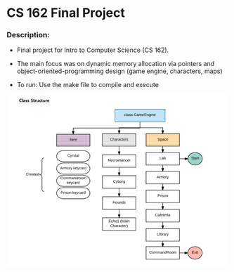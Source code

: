 # CS 162 Final Project

### Description:

* Final project for Intro to Computer Science (CS 162). 
* The main focus was on dynamic memory allocation via pointers and object-oriented-programming design (game engine, characters, maps)

* To run: Use the make file to compile and execute

![ClassStructure](./images/ClassStructure.jpg)